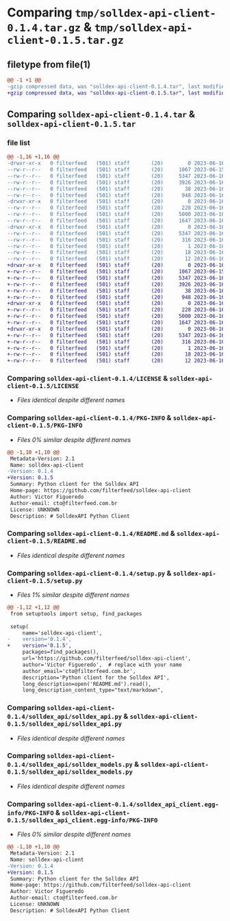 # Comparing `tmp/solldex-api-client-0.1.4.tar.gz` & `tmp/solldex-api-client-0.1.5.tar.gz`

## filetype from file(1)

```diff
@@ -1 +1 @@
-gzip compressed data, was "solldex-api-client-0.1.4.tar", last modified: Fri Jun 16 03:22:52 2023, max compression
+gzip compressed data, was "solldex-api-client-0.1.5.tar", last modified: Fri Jun 16 03:26:13 2023, max compression
```

## Comparing `solldex-api-client-0.1.4.tar` & `solldex-api-client-0.1.5.tar`

### file list

```diff
@@ -1,16 +1,16 @@
-drwxr-xr-x   0 filterfeed   (501) staff       (20)        0 2023-06-16 03:22:52.707286 solldex-api-client-0.1.4/
--rw-r--r--   0 filterfeed   (501) staff       (20)     1067 2023-06-15 16:36:24.000000 solldex-api-client-0.1.4/LICENSE
--rw-r--r--   0 filterfeed   (501) staff       (20)     5347 2023-06-16 03:22:52.707149 solldex-api-client-0.1.4/PKG-INFO
--rw-r--r--   0 filterfeed   (501) staff       (20)     3926 2023-06-16 03:21:01.000000 solldex-api-client-0.1.4/README.md
--rw-r--r--   0 filterfeed   (501) staff       (20)       38 2023-06-16 03:22:52.707338 solldex-api-client-0.1.4/setup.cfg
--rw-r--r--   0 filterfeed   (501) staff       (20)      948 2023-06-16 03:22:51.000000 solldex-api-client-0.1.4/setup.py
-drwxr-xr-x   0 filterfeed   (501) staff       (20)        0 2023-06-16 03:22:52.706197 solldex-api-client-0.1.4/solldex_api/
--rw-r--r--   0 filterfeed   (501) staff       (20)      228 2023-06-16 03:22:39.000000 solldex-api-client-0.1.4/solldex_api/__init__.py
--rw-r--r--   0 filterfeed   (501) staff       (20)     5000 2023-06-16 02:58:07.000000 solldex-api-client-0.1.4/solldex_api/solldex_api.py
--rw-r--r--   0 filterfeed   (501) staff       (20)     1647 2023-06-16 02:37:39.000000 solldex-api-client-0.1.4/solldex_api/solldex_models.py
-drwxr-xr-x   0 filterfeed   (501) staff       (20)        0 2023-06-16 03:22:52.706890 solldex-api-client-0.1.4/solldex_api_client.egg-info/
--rw-r--r--   0 filterfeed   (501) staff       (20)     5347 2023-06-16 03:22:52.000000 solldex-api-client-0.1.4/solldex_api_client.egg-info/PKG-INFO
--rw-r--r--   0 filterfeed   (501) staff       (20)      316 2023-06-16 03:22:52.000000 solldex-api-client-0.1.4/solldex_api_client.egg-info/SOURCES.txt
--rw-r--r--   0 filterfeed   (501) staff       (20)        1 2023-06-16 03:22:52.000000 solldex-api-client-0.1.4/solldex_api_client.egg-info/dependency_links.txt
--rw-r--r--   0 filterfeed   (501) staff       (20)       18 2023-06-16 03:22:52.000000 solldex-api-client-0.1.4/solldex_api_client.egg-info/requires.txt
--rw-r--r--   0 filterfeed   (501) staff       (20)       12 2023-06-16 03:22:52.000000 solldex-api-client-0.1.4/solldex_api_client.egg-info/top_level.txt
+drwxr-xr-x   0 filterfeed   (501) staff       (20)        0 2023-06-16 03:26:13.632493 solldex-api-client-0.1.5/
+-rw-r--r--   0 filterfeed   (501) staff       (20)     1067 2023-06-15 16:36:24.000000 solldex-api-client-0.1.5/LICENSE
+-rw-r--r--   0 filterfeed   (501) staff       (20)     5347 2023-06-16 03:26:13.632354 solldex-api-client-0.1.5/PKG-INFO
+-rw-r--r--   0 filterfeed   (501) staff       (20)     3926 2023-06-16 03:21:01.000000 solldex-api-client-0.1.5/README.md
+-rw-r--r--   0 filterfeed   (501) staff       (20)       38 2023-06-16 03:26:13.632638 solldex-api-client-0.1.5/setup.cfg
+-rw-r--r--   0 filterfeed   (501) staff       (20)      948 2023-06-16 03:26:10.000000 solldex-api-client-0.1.5/setup.py
+drwxr-xr-x   0 filterfeed   (501) staff       (20)        0 2023-06-16 03:26:13.631179 solldex-api-client-0.1.5/solldex_api/
+-rw-r--r--   0 filterfeed   (501) staff       (20)      228 2023-06-16 03:25:54.000000 solldex-api-client-0.1.5/solldex_api/__init__.py
+-rw-r--r--   0 filterfeed   (501) staff       (20)     5000 2023-06-16 02:58:07.000000 solldex-api-client-0.1.5/solldex_api/solldex_api.py
+-rw-r--r--   0 filterfeed   (501) staff       (20)     1647 2023-06-16 02:37:39.000000 solldex-api-client-0.1.5/solldex_api/solldex_models.py
+drwxr-xr-x   0 filterfeed   (501) staff       (20)        0 2023-06-16 03:26:13.632104 solldex-api-client-0.1.5/solldex_api_client.egg-info/
+-rw-r--r--   0 filterfeed   (501) staff       (20)     5347 2023-06-16 03:26:13.000000 solldex-api-client-0.1.5/solldex_api_client.egg-info/PKG-INFO
+-rw-r--r--   0 filterfeed   (501) staff       (20)      316 2023-06-16 03:26:13.000000 solldex-api-client-0.1.5/solldex_api_client.egg-info/SOURCES.txt
+-rw-r--r--   0 filterfeed   (501) staff       (20)        1 2023-06-16 03:26:13.000000 solldex-api-client-0.1.5/solldex_api_client.egg-info/dependency_links.txt
+-rw-r--r--   0 filterfeed   (501) staff       (20)       18 2023-06-16 03:26:13.000000 solldex-api-client-0.1.5/solldex_api_client.egg-info/requires.txt
+-rw-r--r--   0 filterfeed   (501) staff       (20)       12 2023-06-16 03:26:13.000000 solldex-api-client-0.1.5/solldex_api_client.egg-info/top_level.txt
```

### Comparing `solldex-api-client-0.1.4/LICENSE` & `solldex-api-client-0.1.5/LICENSE`

 * *Files identical despite different names*

### Comparing `solldex-api-client-0.1.4/PKG-INFO` & `solldex-api-client-0.1.5/PKG-INFO`

 * *Files 0% similar despite different names*

```diff
@@ -1,10 +1,10 @@
 Metadata-Version: 2.1
 Name: solldex-api-client
-Version: 0.1.4
+Version: 0.1.5
 Summary: Python client for the Solldex API
 Home-page: https://github.com/filterfeed/solldex-api-client
 Author: Victor Figueredo
 Author-email: cto@filterfeed.com.br
 License: UNKNOWN
 Description: # SolldexAPI Python Client
```

### Comparing `solldex-api-client-0.1.4/README.md` & `solldex-api-client-0.1.5/README.md`

 * *Files identical despite different names*

### Comparing `solldex-api-client-0.1.4/setup.py` & `solldex-api-client-0.1.5/setup.py`

 * *Files 1% similar despite different names*

```diff
@@ -1,12 +1,12 @@
 from setuptools import setup, find_packages
 
 setup(
     name='solldex-api-client',
-    version='0.1.4',
+    version='0.1.5',
     packages=find_packages(),
     url='https://github.com/filterfeed/solldex-api-client',
     author='Victor Figueredo',  # replace with your name
     author_email='cto@filterfeed.com.br',
     description='Python client for the Solldex API',
     long_description=open('README.md').read(),
     long_description_content_type="text/markdown",
```

### Comparing `solldex-api-client-0.1.4/solldex_api/solldex_api.py` & `solldex-api-client-0.1.5/solldex_api/solldex_api.py`

 * *Files identical despite different names*

### Comparing `solldex-api-client-0.1.4/solldex_api/solldex_models.py` & `solldex-api-client-0.1.5/solldex_api/solldex_models.py`

 * *Files identical despite different names*

### Comparing `solldex-api-client-0.1.4/solldex_api_client.egg-info/PKG-INFO` & `solldex-api-client-0.1.5/solldex_api_client.egg-info/PKG-INFO`

 * *Files 0% similar despite different names*

```diff
@@ -1,10 +1,10 @@
 Metadata-Version: 2.1
 Name: solldex-api-client
-Version: 0.1.4
+Version: 0.1.5
 Summary: Python client for the Solldex API
 Home-page: https://github.com/filterfeed/solldex-api-client
 Author: Victor Figueredo
 Author-email: cto@filterfeed.com.br
 License: UNKNOWN
 Description: # SolldexAPI Python Client
```

